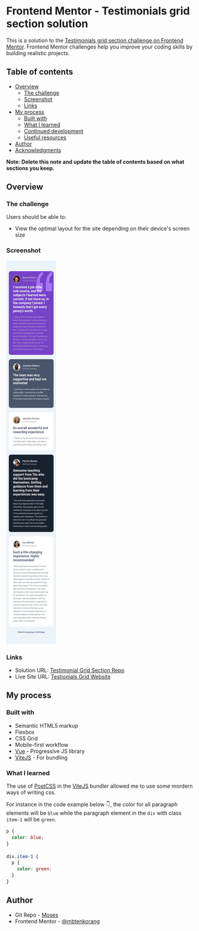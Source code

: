 # Frontend Mentor - Testimonials grid section solution

This is a solution to the [Testimonials grid section challenge on Frontend Mentor](https://www.frontendmentor.io/challenges/testimonials-grid-section-Nnw6J7Un7). Frontend Mentor challenges help you improve your coding skills by building realistic projects.

## Table of contents

- [Overview](#overview)
  - [The challenge](#the-challenge)
  - [Screenshot](#screenshot)
  - [Links](#links)
- [My process](#my-process)
  - [Built with](#built-with)
  - [What I learned](#what-i-learned)
  - [Continued development](#continued-development)
  - [Useful resources](#useful-resources)
- [Author](#author)
- [Acknowledgments](#acknowledgments)

**Note: Delete this note and update the table of contents based on what sections you keep.**

## Overview

### The challenge

Users should be able to:

- View the optimal layout for the site depending on their device's screen size

### Screenshot

![](./screenshot.jpg)

### Links

- Solution URL: [Testimonial Grid Section Repo](https://github.com/mbtenkorang/testimonials-grid-section)
- Live Site URL: [Testionials Grid Website](https://testimonials-grid.onrender.com)

## My process

### Built with

- Semantic HTML5 markup
- Flexbox
- CSS Grid
- Mobile-first workflow
- [Vue](https://vuejs.org/) - Progressive JS library
- [ViteJS](https://vitejs.dev/) - For bundling

### What I learned

The use of [PostCSS](http://postcss.org) in the [ViteJS](https://vitejs.dev) bundler allowed me to use some mordern ways of writing css.

For instance in the code example below 👇, the color for all paragraph elements will be `blue` while the paragraph element in the `div` with class `item-1` will be `green`.

```css
p {
  color: blue;
}

div.item-1 {
  p {
    color: green;
  }
}
```

## Author

- Git Repo - [Moses](https://github.com/mbtenkorang)
- Frontend Mentor - [@mbtenkorang](https://www.frontendmentor.io/profile/mbbtenkorang)

